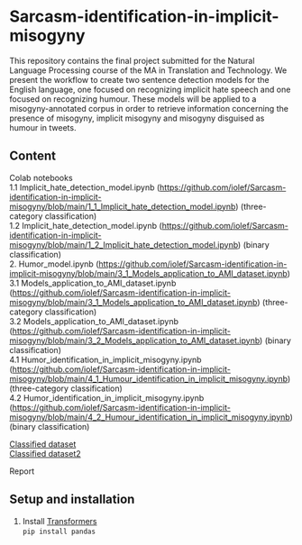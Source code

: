 # Sarcasm-identification-in-implicit-misogyny

This repository contains the final project submitted for the Natural Language Processing course of the MA in Translation and Technology. We present the workflow to create two sentence detection models for the English language, one focused on recognizing implicit hate speech and one focused on recognizing humour. These models will be applied to a misogyny-annotated corpus in order to retrieve information concerning the presence of misogyny, implicit misogyny and misogyny disguised as humour in tweets.

## Content
Colab notebooks <br/>
1.1 Implicit_hate_detection_model.ipynb (https://github.com/iolef/Sarcasm-identification-in-implicit-misogyny/blob/main/1_1_Implicit_hate_detection_model.ipynb) (three-category classification) <br/>
1.2 Implicit_hate_detection_model.ipynb (https://github.com/iolef/Sarcasm-identification-in-implicit-misogyny/blob/main/1_2_Implicit_hate_detection_model.ipynb) (binary classification) <br/>
2. Humor_model.ipynb (https://github.com/iolef/Sarcasm-identification-in-implicit-misogyny/blob/main/3_1_Models_application_to_AMI_dataset.ipynb) <br/>
3.1 Models_application_to_AMI_dataset.ipynb (https://github.com/iolef/Sarcasm-identification-in-implicit-misogyny/blob/main/3_1_Models_application_to_AMI_dataset.ipynb) (three-category classification) <br/>
3.2 Models_application_to_AMI_dataset.ipynb (https://github.com/iolef/Sarcasm-identification-in-implicit-misogyny/blob/main/3_2_Models_application_to_AMI_dataset.ipynb) (binary classification) <br/>
4.1 Humor_identification_in_implicit_misogyny.ipynb (https://github.com/iolef/Sarcasm-identification-in-implicit-misogyny/blob/main/4_1_Humour_identification_in_implicit_misogyny.ipynb) (three-category classification) <br/>
4.2 Humor_identification_in_implicit_misogyny.ipynb (https://github.com/iolef/Sarcasm-identification-in-implicit-misogyny/blob/main/4_2_Humour_identification_in_implicit_misogyny.ipynb) (binary classification) <br/>

[Classified dataset](https://github.com/iolef/Sarcasm-identification-in-implicit-misogyny/blob/main/classified_dataset.tsv) <br/>
[Classified dataset2](https://github.com/iolef/Sarcasm-identification-in-implicit-misogyny/blob/main/classified_dataset2.tsv) <br/>

Report

## Setup and installation

1. Install [Transformers](https://github.com/huggingface/transformers) <br />
`pip install pandas` <br />
